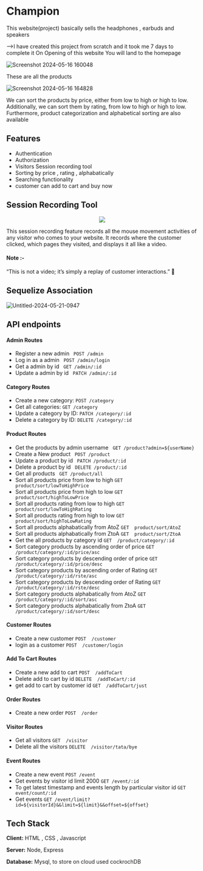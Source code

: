
# Champion

This website(project) basically sells the headphones , earbuds and speakers 

-->I have created this project from scratch and it took me 7 days to complete it
On Opening of this website You will land to the homepage

![Screenshot 2024-05-16 160048](https://github.com/itspayalsingh/champ/assets/112754449/e04e57c6-07b6-4f96-aa9b-7e3fa84c7d89)

These are all the products

![Screenshot 2024-05-16 164828](https://github.com/itspayalsingh/champ/assets/112754449/91a185db-586d-4320-af49-23b44347df45)

We can sort the products by price, either from low to high or high to low. Additionally, we can sort them by rating, from low to high or high to low. Furthermore, product categorization and alphabetical sorting are also available

## Features

- Authentication
- Authorization
- Visitors Session recording tool
- Sorting by price , rating , alphabatically
- Searching functionality
- customer can add to cart and buy now

 
 

## Session Recording Tool

<p align="center">
  <img src="https://github.com/itspayalsingh/champ/assets/112754449/1827d953-26a0-4f6d-abad-148b2b1bf792" />
</p>
   This session recording feature records all the mouse movement activities of any visitor who comes to your website. It records where the customer clicked, which pages they visited, and displays it all like a video.

#### Note :- 
“This is not a video; it’s simply a replay of customer interactions.” 🌟

## Sequelize Association
![Untitled-2024-05-21-0947](https://github.com/itspayalsingh/champ/assets/112754449/d2a6edad-2704-471a-92ec-b99bad0c92b3) 
 

## API endpoints
#### Admin Routes
- Register a new admin   ```  POST /admin ```  
- Log in as a admin  ```  POST /admin/login ```
- Get a admin by id ```  GET /admin/:id ```
- Update a admin by id ```  PATCH /admin/:id ```

#### Category Routes
- Create a new category: `POST /category`
- Get all categories: `GET /category`
- Update a category by ID: `PATCH /category/:id`
- Delete a category by ID: `DELETE /category/:id`

#### Product Routes  
- Get the products by admin username ```  GET /product?admin=${userName} ```
- Create a New product   ```  POST /product ```
- Update a product by id ```  PATCH /product/:id ```
- Delete a product by id ```  DELETE /product/:id ```
- Get all products ```  GET /product/all ```
- Sort all products price from low to high `GET  product/sort/lowToHighPrice `
- Sort all products price from high to low `GET  product/sort/highToLowPrice `
- Sort all products rating from low to high `GET  product/sort/lowToHighRating `
- Sort all products rating from high to low `GET  product/sort/highToLowRating `
- Sort all products alphabatically from AtoZ `GET  product/sort/AtoZ`
- Sort all products alphabatically from ZtoA `GET  product/sort/ZtoA`
- Get the all products by category id `GET  /product/category/:id`
- Sort category products by ascending order of price `GET /product/category/:id/price/asc `
- Sort category products by descending order of price `GET /product/category/:id/price/desc `
- Sort category products by ascending order of Rating `GET /product/category/:id/rste/asc `
- Sort category products by descending order of Rating `GET /product/category/:id/rste/desc `
- Sort category products alphabatically from AtoZ `GET /product/category/:id/sort/asc`
- Sort category products alphabatically from ZtoA `GET /product/category/:id/sort/desc`

#### Customer Routes
- Create a new customer `POST  /customer`
- login as a customer  `POST  /customer/login`

#### Add To Cart Routes
- Create a new add to cart `POST  /addToCart`
- Delete add to cart by id  `DELETE  /addToCart/:id`
- get add to cart by customer id `GET  /addToCart/just`

#### Order Routes
- Create a new order `POST  /order`

#### Visitor Routes
- Get all visitors `GET  /visitor`
- Delete all the visitors `DELETE  /visitor/tata/bye`

#### Event Routes
- Create a new event `POST /event`
- Get events by visitor id limit 2000 `GET /event/:id `
- To get latest timestamp and events length by particular visitor id `GET  event/count/:id`
- Get events `GET /event/limit?id=${visitorId}&&limit=${limit}&&offset=${offset}`



## Tech Stack

**Client:** HTML , CSS , Javascript 

**Server:** Node, Express

**Database:** Mysql, to store on cloud used cockrochDB


